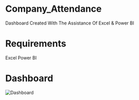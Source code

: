 # Company_Attendance
Dashboard Created With The Assistance Of Excel &amp; Power BI

# Requirements
Excel
Power BI

# Dashboard
![Dashboard](https://github.com/abhirajkadam/Company_Attendance/assets/115771792/36a2264c-c809-4c55-bb2f-5534c0d78385)
